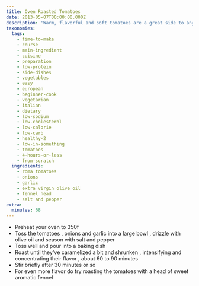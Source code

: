 ```yaml
---
title: Oven Roasted Tomatoes
date: 2013-05-07T00:00:00.000Z
description: 'Warm, flavorful and soft tomatoes are a great side to any meaty dish.'
taxonomies:
  tags:
    - time-to-make
    - course
    - main-ingredient
    - cuisine
    - preparation
    - low-protein
    - side-dishes
    - vegetables
    - easy
    - european
    - beginner-cook
    - vegetarian
    - italian
    - dietary
    - low-sodium
    - low-cholesterol
    - low-calorie
    - low-carb
    - healthy-2
    - low-in-something
    - tomatoes
    - 4-hours-or-less
    - from-scratch
  ingredients:
    - roma tomatoes
    - onions
    - garlic
    - extra virgin olive oil
    - fennel head
    - salt and pepper
extra:
  minutes: 68
---
```

 - Preheat your oven to 350f
 - Toss the tomatoes , onions and garlic into a large bowl , drizzle with olive oil and season with salt and pepper
 - Toss well and pour into a baking dish
 - Roast until they've caramelized a bit and shrunken , intensifying and concentrating their flavor , about 60 to 90 minutes
 - Stir briefly after 30 minutes or so
 - For even more flavor do try roasting the tomatoes with a head of sweet aromatic fennel
